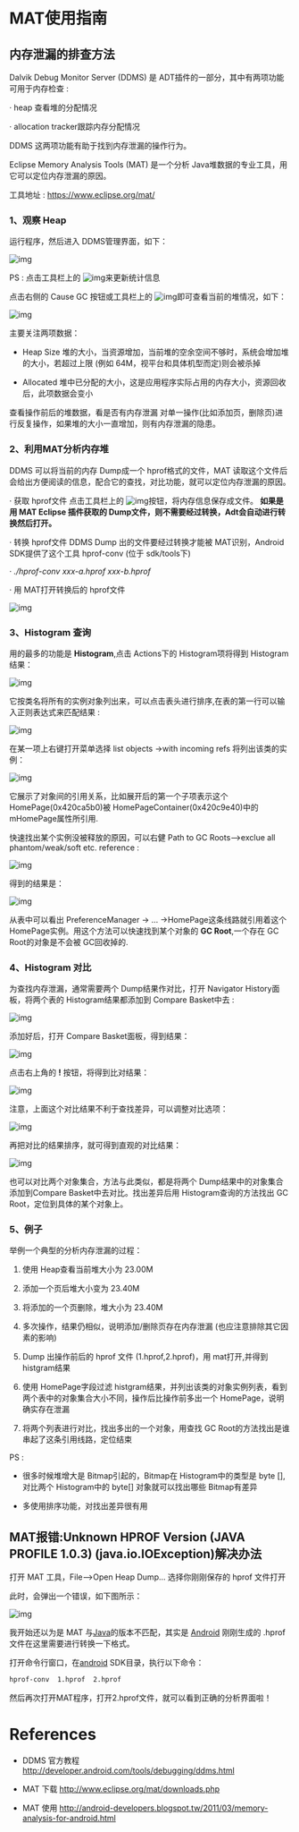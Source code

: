 # MAT使用指南

##  内存泄漏的排查方法 

Dalvik Debug Monitor Server (DDMS) 是 ADT插件的一部分，其中有两项功能可用于内存检查 :

·  heap 查看堆的分配情况

·  allocation tracker跟踪内存分配情况

DDMS 这两项功能有助于找到内存泄漏的操作行为。

Eclipse Memory Analysis Tools (MAT) 是一个分析 Java堆数据的专业工具，用它可以定位内存泄漏的原因。

工具地址 : https://www.eclipse.org/mat/

### 1、观察 Heap

运行程序，然后进入 DDMS管理界面，如下：

![img](files/mat/20140219091532281.png) 

PS : 点击工具栏上的 ![img](files/mat/20140219091610406.png)来更新统计信息

点击右侧的 Cause GC 按钮或工具栏上的 ![img](files/mat/20140219091627171.png)即可查看当前的堆情况，如下： 

![img](files/mat/20140219091712078.png)

主要关注两项数据：

- Heap Size 堆的大小，当资源增加，当前堆的空余空间不够时，系统会增加堆的大小，若超过上限 (例如 64M，视平台和具体机型而定)则会被杀掉

- Allocated 堆中已分配的大小，这是应用程序实际占用的内存大小，资源回收后，此项数据会变小

查看操作前后的堆数据，看是否有内存泄漏 
对单一操作(比如添加页，删除页)进行反复操作，如果堆的大小一直增加，则有内存泄漏的隐患。



### 2、利用MAT分析内存堆

DDMS 可以将当前的内存 Dump成一个 hprof格式的文件，MAT 读取这个文件后会给出方便阅读的信息，配合它的查找，对比功能，就可以定位内存泄漏的原因。

·    获取 hprof文件 
点击工具栏上的 ![img](files/mat/20140219091803015.png)按钮，将内存信息保存成文件。 **如果是用 MAT Eclipse 插件获取的 Dump文件，则不需要经过转换，Adt会自动进行转换然后打开。**

·    转换 hprof文件 
DDMS Dump 出的文件要经过转换才能被 MAT识别，Android SDK提供了这个工具 hprof-conv (位于 sdk/tools下)

·  *./hprof-conv xxx-a.hprof xxx-b.hprof*

·    用 MAT打开转换后的 hprof文件 

![img](files/mat/20140219091844109.png)



### 3、Histogram 查询

用的最多的功能是 **Histogram**,点击 Actions下的 Histogram项将得到 Histogram结果：

![img](files/mat/20140219091910843.png)

它按类名将所有的实例对象列出来，可以点击表头进行排序,在表的第一行可以输入正则表达式来匹配结果 :

![img](files/mat/20140219092030828.png)

在某一项上右键打开菜单选择 list objects ->with incoming refs 将列出该类的实例：

![img](files/mat/20140219092059140.png)

它展示了对象间的引用关系，比如展开后的第一个子项表示这个 HomePage(0x420ca5b0)被 HomePageContainer(0x420c9e40)中的 mHomePage属性所引用.

快速找出某个实例没被释放的原因，可以右健 Path to GC Roots-->exclue all phantom/weak/soft etc. reference :

![img](files/mat/20140219092146562.png)

得到的结果是：

![img](files/mat/20140219092226359.png)

从表中可以看出 PreferenceManager -> … ->HomePage这条线路就引用着这个 HomePage实例。用这个方法可以快速找到某个对象的 **GC Root**,一个存在 GC Root的对象是不会被 GC回收掉的.



### 4、Histogram 对比

为查找内存泄漏，通常需要两个 Dump结果作对比，打开 Navigator History面板，将两个表的 Histogram结果都添加到 Compare Basket中去 :

![img](files/mat/20140219092302000.png)

添加好后，打开 Compare Basket面板，得到结果：

![img](files/mat/20140219092328890.png)

点击右上角的 **!** 按钮，将得到比对结果：

![img](files/mat/20140219092355156.png)

注意，上面这个对比结果不利于查找差异，可以调整对比选项：

![img](files/mat/20140219092408703.png)

再把对比的结果排序，就可得到直观的对比结果：

![img](files/mat/20140219092425687.png)

也可以对比两个对象集合，方法与此类似，都是将两个 Dump结果中的对象集合添加到Compare Basket中去对比。找出差异后用 Histogram查询的方法找出 GC Root，定位到具体的某个对象上。



### 5、例子

举例一个典型的分析内存泄漏的过程：

1. 使用 Heap查看当前堆大小为 23.00M

2. 添加一个页后堆大小变为 23.40M

3. 将添加的一个页删除，堆大小为 23.40M

4. 多次操作，结果仍相似，说明添加/删除页存在内存泄漏 (也应注意排除其它因素的影响)

5. Dump 出操作前后的 hprof 文件 (1.hprof,2.hprof)，用 mat打开,并得到 histgram结果

6. 使用 HomePage字段过滤 histgram结果，并列出该类的对象实例列表，看到两个表中的对象集合大小不同，操作后比操作前多出一个 HomePage，说明确实存在泄漏

7. 将两个列表进行对比，找出多出的一个对象，用查找 GC Root的方法找出是谁串起了这条引用线路，定位结束

PS :

- 很多时候堆增大是 Bitmap引起的，Bitmap在 Histogram中的类型是 byte [],对比两个 Histogram中的 byte[] 对象就可以找出哪些 Bitmap有差异

- 多使用排序功能，对找出差异很有用



## MAT报错:Unknown HPROF Version (JAVA PROFILE 1.0.3) (java.io.IOException)解决办法

打开 MAT 工具，File-->Open Heap Dump... 选择你刚刚保存的 hprof 文件打开

此时，会弹出一个错误，如下图所示：

![img](files/mat/20140623153745265.jpg)

我开始还以为是 MAT 与[Java](http://lib.csdn.net/base/java)的版本不匹配，其实是 [Android](http://lib.csdn.net/base/android) 刚刚生成的 .hprof 文件在这里需要进行转换一下格式。 

打开命令行窗口，在[android](http://lib.csdn.net/base/android) SDK目录，执行以下命令：

```sh
hprof-conv  1.hprof  2.hprof
```

然后再次打开MAT程序，打开2.hprof文件，就可以看到正确的分析界面啦！



# References

- DDMS 官方教程 http://developer.android.com/tools/debugging/ddms.html

- MAT 下载 http://www.eclipse.org/mat/downloads.php

- MAT 使用 http://android-developers.blogspot.tw/2011/03/memory-analysis-for-android.html

